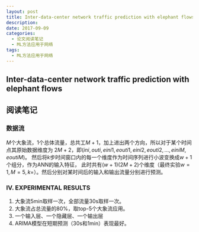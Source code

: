 ```yaml
---
layout: post
title: Inter-data-center network traffic prediction with elephant flows 论文阅读笔记
description: 
date: 2017-09-09
categories: 
  - 论文阅读笔记
  - ML方法应用于网络
tags:
  - ML方法应用于网络
---
```


## Inter-data-center network traffic prediction with elephant flows
## 阅读笔记

### 数据流
$M$个大象流，1个总体流量，总共工$M+1$，加上进出两个方向，所以对于某个时间点其原始数据维度为
$2M+2$，即$(ini,outi,eini1,eouti1,eini2,eouti2,...,einiM,eoutiM)$。
然后将$k$步时间窗口内的每一个维度作为时间序列进行小波变换成$w+1$个组分，作为ANN的输入特征，
此时共有$(w+1)(2M+2)$个维度（最终实验$w=1,M=5,k=$）。然后分别对某时间后的输入和输出流量分别进行预测。

### IV. EXPERIMENTAL RESULTS

1. 大象流5min取样一次，全部流量30s取样一次。
2. 大象流占总流量的80%，取top-5个大象流应用。
3. 一个输入层、一个隐藏层、一个输出层
4. ARIMA模型在短期预测（30s和1min）表现最好。
